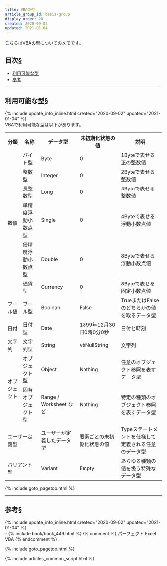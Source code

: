 ```yaml
---
title: VBAの型
article_group_id: basis-group
display_order: 20
created: 2020-09-02
updated: 2021-01-04
---
```

こちらはVBAの型についてのメモです。

## <a name="index">目次</a><a class="heading-anchor-permalink" href="#目次">§</a>

<ul id="index_ul">
<li><a href="#types">利用可能な型</a></li>
<li><a href="#reference">参考</a></li>
</ul>

* * *
## <a name="types">利用可能な型</a><a class="heading-anchor-permalink" href="#types">§</a>
<div class="chapter-updated">{% include update_info_inline.html created="2020-09-02" updated="2021-01-04" %}</div>
VBAで利用可能な型は以下があります。

<table class="normal">
    <tr>
        <th>分類</th>
        <th>名称</th>
        <th>データ型</th>
        <th>未初期化状態の値</th>
        <th>説明</th>
    </tr>
    <tr>
        <td rowspan="6">数値</td>
        <td>バイト型</td>
        <td>Byte</td>
        <td>0</td>
        <td>1Byteで表せる正の整数値</td>
    </tr>
    <tr>
        <td>整数型</td>
        <td>Integer</td>
        <td>0</td>
        <td>2Byteで表せる整数値</td>
    </tr>
    <tr>
        <td>長整数型</td>
        <td>Long</td>
        <td>0</td>
        <td>4Byteで表せる整数値</td>
    </tr>
    <tr>
        <td>単精度浮動小数点型</td>
        <td>Single</td>
        <td>0</td>
        <td>4Byteで表せる浮動小数点値</td>
    </tr>
    <tr>
        <td>倍精度浮動小数点型</td>
        <td>Double</td>
        <td>0</td>
        <td>8Byteで表せる浮動小数点値</td>
    </tr>
    <tr>
        <td>通貨型</td>
        <td>Currency</td>
        <td>0</td>
        <td>8Byteで表せる固定小数点値</td>
    </tr>
    <tr>
        <td>ブール値</td>
        <td>ブール型</td>
        <td>Boolean</td>
        <td>False</td>
        <td>TrueまたはFalseのどちらかの値を取るデータ型</td>
    </tr>
    <tr>
        <td>日付</td>
        <td>日付型</td>
        <td>Date</td>
        <td>1899年12月30日0時0分0秒</td>
        <td>日付と時刻</td>
    </tr>
    <tr>
        <td>文字列</td>
        <td>文字列型</td>
        <td>String</td>
        <td>vbNullString</td>
        <td>文字列</td>
    </tr>
    <tr>
        <td rowspan="2">オブジェクト</td>
        <td>オブジェクト型</td>
        <td>Object</td>
        <td>Nothing</td>
        <td>任意のオブジェクト参照を表すデータ型</td>
    </tr>
    <tr>
        <td>固有オブジェクト型</td>
        <td>Range / Worksheet など</td>
        <td>Nothing</td>
        <td>特定の種類のオブジェクト参照を表すデータ型</td>
    </tr>
    <tr>
        <td colspan="2">ユーザー定義型</td>
        <td>ユーザーが定義したデータ型</td>
        <td>要素ごとの未初期化状態の値</td>
        <td>Typeステートメントを仕様して定義される任意のデータ型</td>
    </tr>
    <tr>
        <td colspan="2">バリアント型</td>
        <td>Variant</td>
        <td>Empty</td>
        <td>あらゆる種類の値を扱う特殊なデータ型</td>
    </tr>
</table>

{% include goto_pagetop.html %}

* * *
## <a name="reference">参考</a><a class="heading-anchor-permalink" href="#reference">§</a>
<div class="chapter-updated">{% include update_info_inline.html created="2020-09-02" updated="2021-01-04" %}</div>
- {% include book/book_449.html %} {% comment %} パーフェクト Excel VBA {% endcomment %}

{% include goto_pagetop.html %}

{% include articles_common_script.html %}
